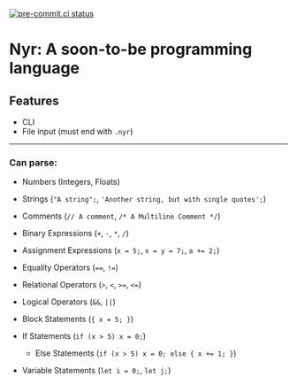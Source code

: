 [![pre-commit.ci status](https://results.pre-commit.ci/badge/github/niyrme/NyrLang/senpai.svg)](https://results.pre-commit.ci/latest/github/niyrme/NyrLang/senpai)

# Nyr: A soon-to-be programming language

## Features
- CLI
- File input (must end with `.nyr`)

- - -

### Can parse:
- Numbers (Integers, Floats)
- Strings (`"A string";`, `'Another string, but with single quotes';`)
- Comments (`// A comment`, `/* A Multiline Comment */`)

- Binary Expressions (`+`, `-`, `*`, `/`)
- Assignment Expressions (`x = 5;`, `x = y = 7;`, `a += 2;`)

- Equality Operators (`==`, `!=`)
- Relational Operators (`>`, `<`, `>=`, `<=`)
- Logical Operators (`&&`, `||`)

- Block Statements (`{ x = 5; }`)
- If Statements (`if (x > 5) x = 0;`)
	- Else Statements (`if (x > 5) x = 0; else { x += 1; }`)
- Variable Statements (`let i = 0;`, `let j;`)
